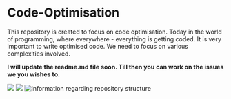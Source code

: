 # Code-Optimisation
This repository is created to focus on code optimisation. Today in the world of programming, where everywhere - everything is getting coded. It is very important to write optimised code. We need to focus on various complexities involved.

<b>I will update the readme.md file soon. Till then you can work on the issues we you wishes to. </b>

![](https://img.shields.io/badge/status-ongoing-green)
![](https://img.shields.io/badge/languages%20allowed-No%20restriction-red)
![Information regarding repository structure](https://img.shields.io/badge/warning-strictly%20follow%20discrete%20structure-red)
